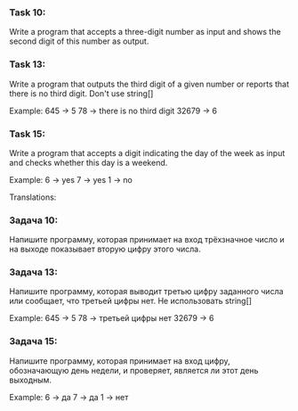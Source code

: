 ### Task 10: 
Write a program that accepts a
three-digit number as input and shows the second digit of this number as output.

### Task 13:
Write a program that outputs the third digit of a given number or reports that there is no third digit. Don't use string[]

Example:
645 -> 5
78 -> there is no third digit
32679 -> 6

### Task 15: 
Write a program that accepts a digit indicating the day of the week as input and checks whether this day is a weekend.

Example:
6 -> yes
7 -> yes
1 -> no


Translations:
### Задача 10: 
Напишите программу, которая принимает на вход
трёхзначное число и на выходе показывает вторую цифру этого числа.

### Задача 13:
Напишите программу, которая выводит третью цифру заданного числа или сообщает, что третьей цифры нет. Не использовать string[]

Example:
645 -> 5
78 -> третьей цифры нет
32679 -> 6

### Задача 15: 
Напишите программу, которая принимает на вход цифру, обозначающую день недели, и проверяет, является ли этот день выходным.

Example:
6 -> да
7 -> да
1 -> нет